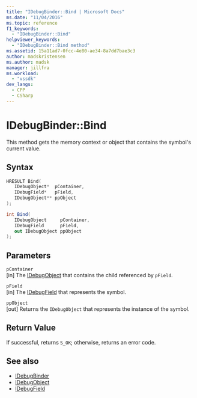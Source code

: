 ```yaml
---
title: "IDebugBinder::Bind | Microsoft Docs"
ms.date: "11/04/2016"
ms.topic: reference
f1_keywords:
  - "IDebugBinder::Bind"
helpviewer_keywords:
  - "IDebugBinder::Bind method"
ms.assetid: 15a11ad7-0fcc-4e80-ae34-8a7dd7bae3c3
author: madskristensen
ms.author: madsk
manager: jillfra
ms.workload:
  - "vssdk"
dev_langs:
  - CPP
  - CSharp
---
```

# IDebugBinder::Bind
This method gets the memory context or object that contains the symbol's current value.

## Syntax

```cpp
HRESULT Bind( 
   IDebugObject*  pContainer,
   IDebugField*   pField,
   IDebugObject** ppObject
);
```

```csharp
int Bind(
   IDebugObject     pContainer,
   IDebugField      pField,
   out IDebugObject ppObject
);
```

## Parameters
`pContainer`\
[in] The [IDebugObject](../../../extensibility/debugger/reference/idebugobject.md) that contains the child referenced by `pField`.

`pField`\
[in] The [IDebugField](../../../extensibility/debugger/reference/idebugfield.md) that represents the symbol.

`ppObject`\
[out] Returns the `IDebugObject` that represents the instance of the symbol.

## Return Value
 If successful, returns `S_OK`; otherwise, returns an error code.

## See also
- [IDebugBinder](../../../extensibility/debugger/reference/idebugbinder.md)
- [IDebugObject](../../../extensibility/debugger/reference/idebugobject.md)
- [IDebugField](../../../extensibility/debugger/reference/idebugfield.md)